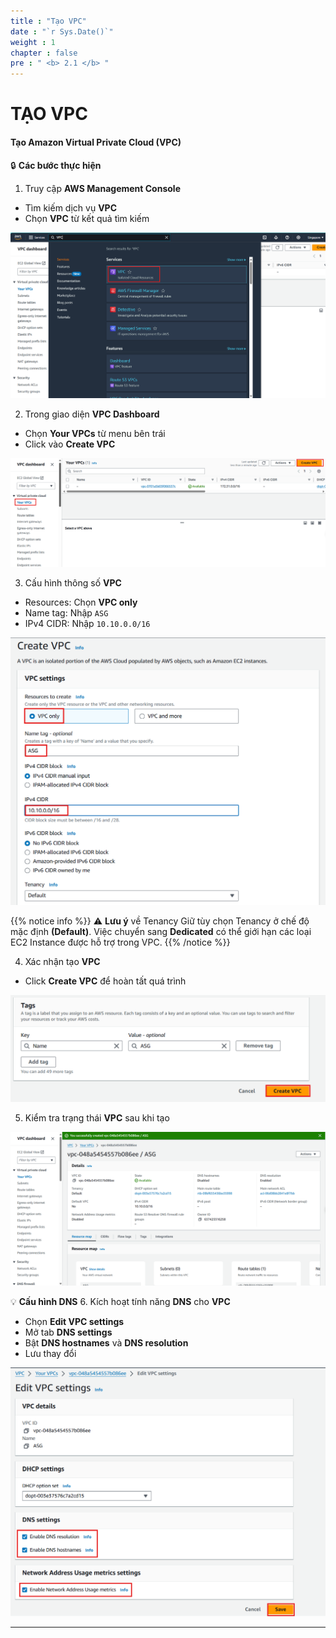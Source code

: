 ```yaml
---
title : "Tạo VPC"
date : "`r Sys.Date()`"
weight : 1
chapter : false
pre : " <b> 2.1 </b> "
---
```


# TẠO VPC

#### Tạo Amazon Virtual Private Cloud (VPC)

🔒 **Các bước thực hiện**

1. Truy cập **AWS Management Console**
- Tìm kiếm dịch vụ **VPC**
- Chọn **VPC** từ kết quả tìm kiếm

![Tạo VPC](/images/2/2-1/0001.png?featherlight=false&width=90pc)

2. Trong giao diện **VPC Dashboard**
- Chọn **Your VPCs** từ menu bên trái
- Click vào **Create VPC**

![Tạo VPC](/images/2/2-1/0002.png?featherlight=false&width=90pc)

3. Cấu hình thông số **VPC**
- Resources: Chọn **VPC only**
- Name tag: Nhập `ASG`
- IPv4 CIDR: Nhập `10.10.0.0/16`

![Tạo VPC](/images/2/2-1/0003.png?featherlight=false&width=90pc)

{{% notice info %}}
⚠️ **Lưu ý** về Tenancy Giữ tùy chọn Tenancy ở chế độ mặc định **(Default)**. Việc chuyển sang **Dedicated** có thể giới hạn các loại EC2 Instance được hỗ trợ trong VPC.
{{% /notice %}}

4. Xác nhận tạo **VPC**
- Click **Create VPC** để hoàn tất quá trình

![Tạo VPC](/images/2/2-1/0004.png?featherlight=false&width=90pc)

5. Kiểm tra trạng thái **VPC** sau khi tạo

![Tạo VPC](/images/2/2-1/0005.png?featherlight=false&width=90pc)

💡 **Cấu hình DNS** 
6. Kích hoạt tính năng **DNS** cho **VPC**
- Chọn **Edit VPC settings**
- Mở tab **DNS settings**
- Bật **DNS hostnames** và **DNS resolution**
- Lưu thay đổi

![Tạo VPC](/images/2/2-1/0006.png?featherlight=false&width=90pc)

---